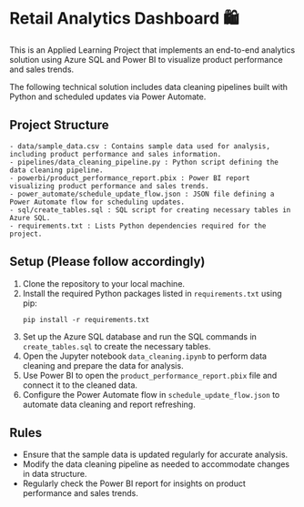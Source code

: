 # Retail Analytics Dashboard 🛍️

This is an Applied Learning Project that implements an end-to-end analytics solution using Azure SQL and Power BI to visualize product performance and sales trends. 

The following technical solution includes data cleaning pipelines built with Python and scheduled updates via Power Automate.

## Project Structure
```
- data/sample_data.csv : Contains sample data used for analysis, including product performance and sales information.
- pipelines/data_cleaning_pipeline.py : Python script defining the data cleaning pipeline.
- powerbi/product_performance_report.pbix : Power BI report visualizing product performance and sales trends.
- power_automate/schedule_update_flow.json : JSON file defining a Power Automate flow for scheduling updates.
- sql/create_tables.sql : SQL script for creating necessary tables in Azure SQL.
- requirements.txt : Lists Python dependencies required for the project.
```
## Setup (Please follow accordingly)

1. Clone the repository to your local machine.
2. Install the required Python packages listed in `requirements.txt` using pip:
   ```
   pip install -r requirements.txt
   ```
3. Set up the Azure SQL database and run the SQL commands in `create_tables.sql` to create the necessary tables.
4. Open the Jupyter notebook `data_cleaning.ipynb` to perform data cleaning and prepare the data for analysis.
5. Use Power BI to open the `product_performance_report.pbix` file and connect it to the cleaned data.
6. Configure the Power Automate flow in `schedule_update_flow.json` to automate data cleaning and report refreshing.

## Rules

- Ensure that the sample data is updated regularly for accurate analysis.
- Modify the data cleaning pipeline as needed to accommodate changes in data structure.
- Regularly check the Power BI report for insights on product performance and sales trends.
